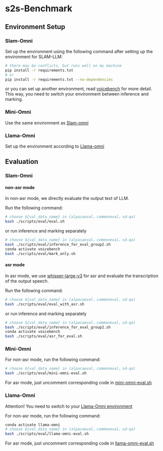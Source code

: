 # s2s-Benchmark

## Environment Setup

### Slam-Omni
Set up the environment using the following command after setting up the environment for SLAM-LLM:
```bash
# there may be conflicts, but runs well on my machine 
pip install -r requirements.txt
# or
pip install -r requirements.txt --no-dependencies   
```
or you can set up another environment, read [voicebench](VoiceBench/README.md) for more detail. This way, you need to switch your environment between inference and marking.

### Mini-Omni
Use the same environment as [Slam-omni](#slam-omni)

### Llama-Omni
Set up the environment according to [Llama-omni](LLaMA-Omni-test/README.md)

## Evaluation

### Slam-Omni

#### non-asr mode
In non-asr mode, we directly evaluate the output text of LLM.

Run the following command:
```bash
# choose ${val_data_name} in (alpacaeval，commoneval，sd-qa)
bash ./scripts/eval/eval.sh
```
or run inference and marking separately
```bash
# choose ${val_data_name} in (alpacaeval，commoneval，sd-qa)
bash ./scripts/eval/inference_for_eval_group2.sh
conda activate voicebench
bash ./scripts/eval/mark_only.sh
```

#### asr mode
In asr mode, we use [whisper-large-v3](https://github.com/openai/whisper) for asr and evaluate the transcription of the output speech.

Run the following command:
```bash
# choose ${val_data_name} in (alpacaeval，commoneval，sd-qa)
bash ./scripts/eval/eval_with_asr.sh
```
or run inference and marking separately
```bash
# choose ${val_data_name} in (alpacaeval，commoneval，sd-qa)
bash ./scripts/eval/inference_for_eval_group2.sh
conda activate voicebench
bash ./scripts/eval/asr_for_eval.sh
```

### Mini-Omni
For non-asr mode, run the following command:
```bash
# choose ${val_data_name} in (alpacaeval，commoneval，sd-qa)
bash ./scripts/eval/mini-omni-eval.sh
```

For asr mode, just uncomment corresponding code in [mini-omni-eval.sh](scripts/eval/mini-omni-eval.sh)

### Llama-Omni
Attention! You need to switch to your [Llama-Omni environment](#llama-omni)

For non-asr mode, run the following command:
```bash
conda activate llama-omni
# choose ${val_data_name} in (alpacaeval，commoneval，sd-qa)
bash ./scripts/eval/llama-omni-eval.sh
```

For asr mode, just uncomment corresponding code in [llama-omni-eval.sh](scripts/eval/llama-omni-eval.sh)